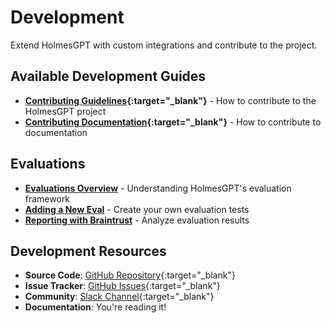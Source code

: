 # Development

Extend HolmesGPT with custom integrations and contribute to the project.

## Available Development Guides

- **[Contributing Guidelines](https://github.com/robusta-dev/holmesgpt/blob/master/CONTRIBUTING.md){:target="_blank"}** - How to contribute to the HolmesGPT project
- **[Contributing Documentation](https://github.com/robusta-dev/holmesgpt/blob/master/docs/README.md){:target="_blank"}** - How to contribute to documentation

## Evaluations

- **[Evaluations Overview](evals/index.md)** - Understanding HolmesGPT's evaluation framework
- **[Adding a New Eval](evals/adding-new-eval.md)** - Create your own evaluation tests
- **[Reporting with Braintrust](evals/reporting.md)** - Analyze evaluation results


## Development Resources

- **Source Code**: [GitHub Repository](https://github.com/robusta-dev/holmesgpt){:target="_blank"}
- **Issue Tracker**: [GitHub Issues](https://github.com/robusta-dev/holmesgpt/issues){:target="_blank"}
- **Community**: [Slack Channel](https://bit.ly/robusta-slack){:target="_blank"}
- **Documentation**: You're reading it!

